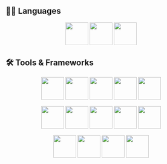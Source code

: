 ## 🧑‍💻 Languages
<p align="center">
  <a href="https://www.python.org/"><img src="https://img.shields.io/badge/Python-3776AB?style=for-the-badge&logo=python&logoColor=white" height="60"/></a>
  <a href="https://developer.mozilla.org/en-US/docs/Web/JavaScript"><img src="https://img.shields.io/badge/JavaScript-F7DF1E?style=for-the-badge&logo=javascript&logoColor=black" height="60"/></a>
  <a href="https://www.java.com/"><img src="https://img.shields.io/badge/Java-007396?style=for-the-badge&logo=java&logoColor=white" height="60"/></a>
</p>


## 🛠️ Tools & Frameworks
<p align="center">
  <a href="https://git-scm.com/"><img src="https://img.shields.io/badge/Git-F05032?style=for-the-badge&logo=git&logoColor=white" height="60"/></a>
  <a href="https://www.convex.dev/"><img src="https://img.shields.io/badge/Convex-4285F4?style=for-the-badge&logo=google-cloud&logoColor=white" height="60"/></a>
  <a href="https://react.dev/"><img src="https://img.shields.io/badge/React-20232A?style=for-the-badge&logo=react&logoColor=61DAFB" height="60"/></a>
  <a href="https://redux.js.org/"><img src="https://img.shields.io/badge/Redux-764ABC?style=for-the-badge&logo=redux&logoColor=white" height="60"/></a>
  <a href="https://tailwindcss.com/"><img src="https://img.shields.io/badge/Tailwind-38B2AC?style=for-the-badge&logo=tailwind-css&logoColor=white" height="60"/></a>
</p>

<p align="center">
  <a href="https://nodejs.org/"><img src="https://img.shields.io/badge/Node.js-339933?style=for-the-badge&logo=node.js&logoColor=white" height="60"/></a>
  <a href="https://www.framer.com/motion/"><img src="https://img.shields.io/badge/Framer_Motion-EF007F?style=for-the-badge&logo=framer&logoColor=white" height="60"/></a>
  <a href="https://reactnative.dev/"><img src="https://img.shields.io/badge/React_Native-20232A?style=for-the-badge&logo=react&logoColor=61DAFB" height="60"/></a>
  <a href="https://www.mongodb.com/"><img src="https://img.shields.io/badge/MongoDB-4EA94B?style=for-the-badge&logo=mongodb&logoColor=white" height="60"/></a>
  <a href="https://expressjs.com/"><img src="https://img.shields.io/badge/Express-000000?style=for-the-badge&logo=express&logoColor=white" height="60"/></a>
</p>

<p align="center">
  <a href="https://nextjs.org/"><img src="https://img.shields.io/badge/Next.js-000000?style=for-the-badge&logo=nextdotjs&logoColor=white" height="60"/></a>
  <a href="https://numpy.org/"><img src="https://img.shields.io/badge/NumPy-013243?style=for-the-badge&logo=numpy&logoColor=white" height="60"/></a>
  <a href="https://pandas.pydata.org/"><img src="https://img.shields.io/badge/Pandas-150458?style=for-the-badge&logo=pandas&logoColor=white" height="60"/></a>
  <a href="https://jupyter.org/"><img src="https://img.shields.io/badge/Jupyter-F37626?style=for-the-badge&logo=jupyter&logoColor=white" height="60"/></a>
</p>
